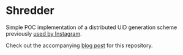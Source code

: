 # Shredder

Simple POC implementation of a distributed UID generation scheme previously [used by Instagram](https://instagram-engineering.com/sharding-ids-at-instagram-1cf5a71e5a5c).

Check out the accompanying [blog post](https://blog.sbaldrich.dev/posts/2021-04-06-sharding-with-shredder) for this repository.
